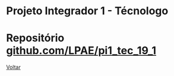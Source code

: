 # Projeto Integrador 1 - Técnologo

# Repositório [github.com/LPAE/pi1_tec_19_1](https://github.com/LPAE/pi1_tec_19_1)

[Voltar](https://lpae.github.io/)

